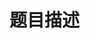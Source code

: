 # 题目描述


<p>
<img src="/upload/image/20130327/20130327180714_69397.png" alt=""/> 
</p>
<p>
<img src="/upload/image/20130327/20130327180722_62360.png" alt=""/> 
</p>
<p>
<img src="/upload/image/20130327/20130327180731_12310.png" alt=""/> 
</p>
